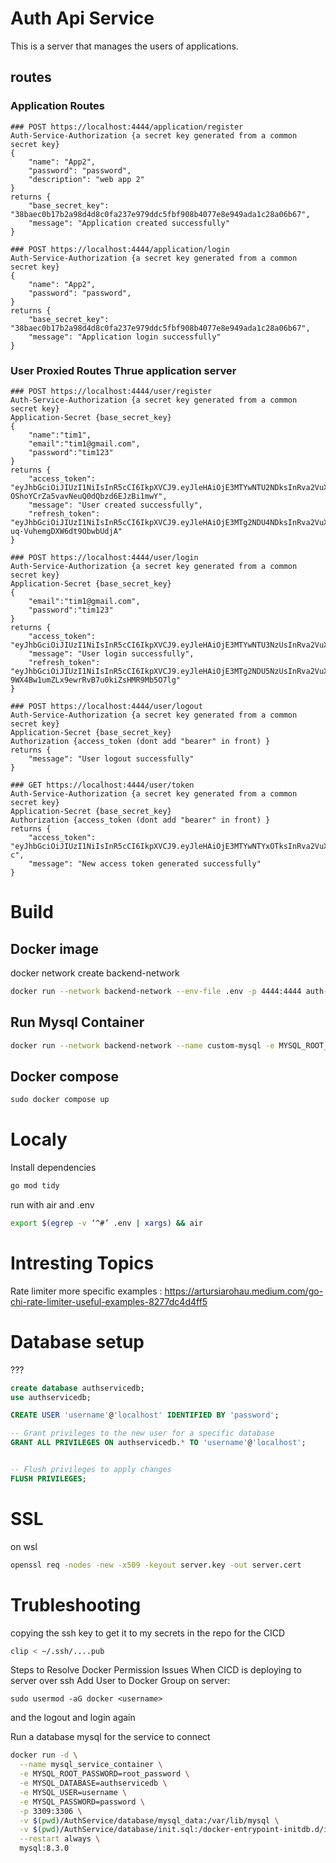 # Auth Api Service
This is a server that manages the users of applications.

## routes 

### Application Routes
```
### POST https://localhost:4444/application/register
Auth-Service-Authorization {a secret key generated from a common secret key}
{
    "name": "App2",
    "password": "password",
    "description": "web app 2"
}
returns {
    "base_secret_key": "38baec0b17b2a98d4d8c0fa237e979ddc5fbf908b4077e8e949ada1c28a06b67",
    "message": "Application created successfully"
}
```

```
### POST https://localhost:4444/application/login
Auth-Service-Authorization {a secret key generated from a common secret key}
{
    "name": "App2",
    "password": "password",
}
returns {
    "base_secret_key": "38baec0b17b2a98d4d8c0fa237e979ddc5fbf908b4077e8e949ada1c28a06b67",
    "message": "Application login successfully"
}
```
### User Proxied Routes Thrue application server

```
### POST https://localhost:4444/user/register
Auth-Service-Authorization {a secret key generated from a common secret key}
Application-Secret {base_secret_key}
{
    "name":"tim1",
    "email":"tim1@gmail.com",
    "password":"tim123"
}
returns {
    "access_token": "eyJhbGciOiJIUzI1NiIsInR5cCI6IkpXVCJ9.eyJleHAiOjE3MTYwNTU2NDksInRva2VuX3R5cGUiOiJhY2Nlc3NfdG9rZW4iLCJ1c2VyX2lkIjoiNDJvaUhvYXpFdE5rOVZ5UUVRZXVrelZhcEVUbnpBWjl0TExrIiwidXNlcl90eXBlIjoxfQ.x9DfZ5O9R-OShoYCrZa5vavNeuQ0dQbzd6EJzBi1mwY",
    "message": "User created successfully",
    "refresh_token": "eyJhbGciOiJIUzI1NiIsInR5cCI6IkpXVCJ9.eyJleHAiOjE3MTg2NDU4NDksInRva2VuX3R5cGUiOiJyZWZyZXNoX3Rva2VuIiwidXNlcl9pZCI6IjQyb2lIb2F6RXROazlWeVFFUWV1a3pWYXBFVG56QVo5dExMayIsInVzZXJfdHlwZSI6MX0.DQhnSIv_tD8V5kyWX_-uq-VuhemgDXW6dt9ObwbUdjA"
}
```

```
### POST https://localhost:4444/user/login
Auth-Service-Authorization {a secret key generated from a common secret key}
Application-Secret {base_secret_key}
{
    "email":"tim1@gmail.com",
    "password":"tim123"
}
returns {
    "access_token": "eyJhbGciOiJIUzI1NiIsInR5cCI6IkpXVCJ9.eyJleHAiOjE3MTYwNTU3NzUsInRva2VuX3R5cGUiOiJhY2Nlc3NfdG9rZW4iLCJ1c2VyX2lkIjoiNDJvaUhvYXpFdE5rOVZ5UUVRZXVrelZhcEVUbnpBWjl0TExrIiwidXNlcl90eXBlIjoxfQ.RjXfGtHudbJT8tvWoyHfUI5uxAqh5WH2lmXIctdoFFo",
    "message": "User login successfully",
    "refresh_token": "eyJhbGciOiJIUzI1NiIsInR5cCI6IkpXVCJ9.eyJleHAiOjE3MTg2NDU5NzUsInRva2VuX3R5cGUiOiJyZWZyZXNoX3Rva2VuIiwidXNlcl9pZCI6IjQyb2lIb2F6RXROazlWeVFFUWV1a3pWYXBFVG56QVo5dExMayIsInVzZXJfdHlwZSI6MX0.E1_7E-9WX4Bw1umZLx9ewrRvB7u0kiZsHMR9Mb5O7lg"
}
```

```
### POST https://localhost:4444/user/logout
Auth-Service-Authorization {a secret key generated from a common secret key}
Application-Secret {base_secret_key}
Authorization {access_token (dont add "bearer" in front) }
returns {
    "message": "User logout successfully"
}
```

```
### GET https://localhost:4444/user/token
Auth-Service-Authorization {a secret key generated from a common secret key}
Application-Secret {base_secret_key}
Authorization {access_token (dont add "bearer" in front) }
returns {
    "access_token": "eyJhbGciOiJIUzI1NiIsInR5cCI6IkpXVCJ9.eyJleHAiOjE3MTYwNTYxOTksInRva2VuX3R5cGUiOiJhY2Nlc3NfdG9rZW4iLCJ1c2VyX2lkIjoidzlka21KTDI5d0ZIOEdKd0ZXQ1hrU2pGUlUzRG54eGRNc004IiwidXNlcl90eXBlIjoxfQ.SdWS3liumzSQHzTwfE_yR2KRrs9klLar9jHqpDlZS-c",
    "message": "New access token generated successfully"
}
```

# Build
## Docker image
docker network create backend-network

```bash
docker run --network backend-network --env-file .env -p 4444:4444 auth-service
```

## Run Mysql Container
```bash
docker run --network backend-network --name custom-mysql -e MYSQL_ROOT_PASSWORD=password -e MYSQL_DATABASE=authservicedb -p "3333:3306" -d mysql:8.3.0
```

## Docker compose
```Dockerfile
sudo docker compose up
```

# Localy
Install dependencies
```bash
go mod tidy
```

run with air and .env
```bash
export $(egrep -v ‘^#’ .env | xargs) && air
```

# Intresting Topics
Rate limiter more specific examples : https://artursiarohau.medium.com/go-chi-rate-limiter-useful-examples-8277dc4d4ff5

# Database setup
???
```sql
create database authservicedb;
use authservicedb;

CREATE USER 'username'@'localhost' IDENTIFIED BY 'password';

-- Grant privileges to the new user for a specific database
GRANT ALL PRIVILEGES ON authservicedb.* TO 'username'@'localhost';


-- Flush privileges to apply changes
FLUSH PRIVILEGES;
```
# SSL
on wsl
```bash
openssl req -nodes -new -x509 -keyout server.key -out server.cert
```

# Trubleshooting
copying the ssh key to get it to my secrets in the repo for the CICD
```bash
clip < ~/.ssh/....pub
```
Steps to Resolve Docker Permission Issues When CICD is deploying to server over ssh
Add User to Docker Group on server:
```
sudo usermod -aG docker <username>
```
and the logout and login again

Run a database mysql for the service to connect
```bash
docker run -d \
  --name mysql_service_container \
  -e MYSQL_ROOT_PASSWORD=root_password \
  -e MYSQL_DATABASE=authservicedb \
  -e MYSQL_USER=username \
  -e MYSQL_PASSWORD=password \
  -p 3309:3306 \
  -v $(pwd)/AuthService/database/mysql_data:/var/lib/mysql \
  -v $(pwd)/AuthService/database/init.sql:/docker-entrypoint-initdb.d/init.sql \
  --restart always \
  mysql:8.3.0
```